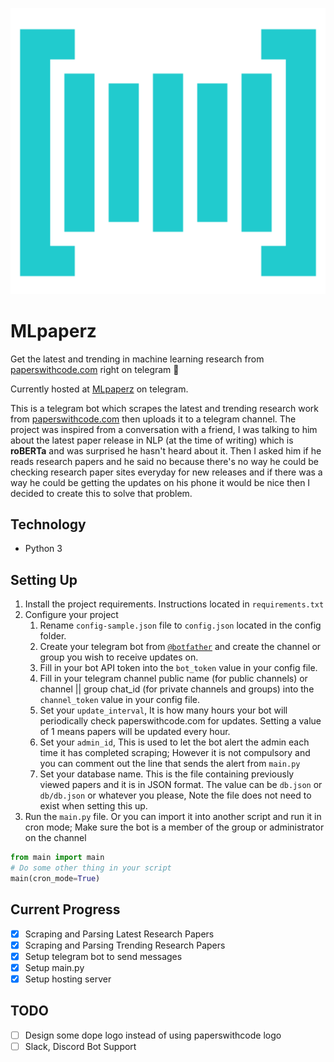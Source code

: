 ![paperswithcode.com logo](img/pwc.png)
# MLpaperz

Get the latest and trending in machine learning research from [paperswithcode.com](https://paperswithcode.com) right on telegram 🙂

Currently hosted at [MLpaperz](https://t.me/MLpaperz) on telegram.

This is a telegram bot which scrapes the latest and trending research work from [paperswithcode.com](https://paperswithcode.com) then uploads it to a telegram channel. The project was inspired from a conversation with a friend, I was talking to him about the latest paper release in NLP (at the time of writing) which is **roBERTa** and was surprised he hasn't heard about it. Then I asked him if he reads research papers and he said no because there's no way he could be checking research paper sites everyday for new releases and if there was a way he could be getting the updates on his phone it would be nice then I decided to create this to solve that problem.

## Technology
* Python 3

## Setting Up
1. Install the project requirements. Instructions located in `requirements.txt`
2. Configure your project
   1. Rename `config-sample.json` file to `config.json` located in the config folder.
   2. Create your telegram bot from [`@botfather`](https://t.me/botfather) and create the channel or group you wish to receive updates on.
   3. Fill in your bot API token into the `bot_token` value in your config file.
   4. Fill in your telegram channel public name (for public channels) or channel || group chat_id (for private channels and groups) into the `channel_token` value in your config file.
   5. Set your `update_interval`, It is how many hours your bot will periodically check paperswithcode.com for updates. Setting a value of 1 means papers will be updated every hour.
   6. Set your `admin_id`, This is used to let the bot alert the admin each time it has completed scraping; However it is not compulsory and you can comment out the line that sends the alert from `main.py`
   7. Set your database name. This is the file containing previously viewed papers and it is in JSON format. The value can be `db.json` or `db/db.json` or whatever you please, Note the file does not need to exist when setting this up.
3. Run the `main.py` file. Or you can import it into another script and run it in cron mode; Make sure the bot is a member of the group or administrator on the channel
```python
from main import main
# Do some other thing in your script
main(cron_mode=True)
```

## Current Progress
* [x] Scraping and Parsing Latest Research Papers
* [x] Scraping and Parsing Trending Research Papers
* [x] Setup telegram bot to send messages
* [x] Setup main.py
* [x] Setup hosting server

## TODO
* [ ] Design some dope logo instead of using paperswithcode logo
* [ ] Slack, Discord Bot Support
